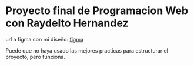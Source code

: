 # Proyecto final de Programacion Web con Raydelto Hernandez

url a figma con mi diseño: [figma](https://www.figma.com/design/lNl9YvIYbPEWZE5MD8RXvd/ProgWeb-Final?node-id=0-1&t=YhdeHIdSoEb4VVu3-1)

Puede que no haya usado las mejores practicas para estructurar el proyecto, pero funciona.

